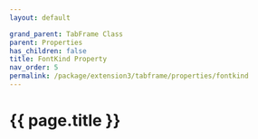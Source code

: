 ```yaml
---
layout: default

grand_parent: TabFrame Class
parent: Properties
has_children: false
title: FontKind Property
nav_order: 5
permalink: /package/extension3/tabframe/properties/fontkind
---
```

# {{ page.title }}
